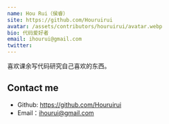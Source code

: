 ```yaml
---
name: Hou Rui（侯睿）
site: https://github.com/Houruirui
avatar: /assets/contributors/houruirui/avatar.webp
bio: 代码爱好者
email: ihourui@gmail.com
twitter: 
---
```


喜欢课余写代码研究自己喜欢的东西。

## Contact me

- Github: <https://github.com/Houruirui>
- Email：<ihourui@gmail.com>
